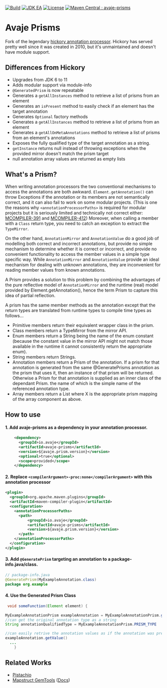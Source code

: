 [![Build](https://github.com/avaje/avaje-prisms/actions/workflows/build.yml/badge.svg)](https://github.com/avaje/avaje-prisms/actions/workflows/build.yml)
[![JDK EA](https://github.com/avaje/avaje-prisms/actions/workflows/jdk-ea.yml/badge.svg)](https://github.com/avaje/avaje-prisms/actions/workflows/jdk-ea.yml)
[![License](https://img.shields.io/badge/License-Apache%202.0-blue.svg)](https://github.com/avaje/avaje-prisms/blob/master/LICENSE)
[![Maven Central : avaje-prisms](https://maven-badges.herokuapp.com/maven-central/io.avaje/avaje-prisms/badge.svg)](https://maven-badges.herokuapp.com/maven-central/io.avaje/avaje-prisms)

# Avaje Prisms

Fork of the legendary [hickory annotation processor](https://javadoc.io/static/com.jolira/hickory/1.0.0/net/java/dev/hickory/prism/package-summary.html). Hickory has served pretty well since it was created in 2010, but it's unmaintained and doesn't have module support. 

## Differences from Hickory

- Upgrades from JDK 6 to 11
- Adds modular support via module-info
- `@GeneratedPrism` is now repeatable
- Generates a `getAllInstances` method to retrieve a list of prisms from an element
- Generates an `isPresent` method to easily check if an element has the target annotation
- Generates `Optional` factory methods  
- Generates a `getAllInstances` method to retrieve a list of prisms from an element
- Generates a `getAllOnMetaAnnotations` method to retrieve a list of prisms from an element's annotations
- Exposes the fully qualified type of the target annotation as a string.
- `getInstance` returns null instead of throwing exceptions when the provided mirror doesn't match the prism target
- null annotation array values are returned as empty lists

## What's a Prism?

When writing annotation processors the two conventional mechanisms to access the annotations are both awkward. `Element.getAnnotation()` can throw Exceptions if the annotation or its members are not semantically correct, and it can also fail to work on some modular projects. (This is one the reasons why `<annotationProcessorPaths>` is required for modular projects but it is seriously limited and technically not correct either: [MCOMPILER-391](https://issues.apache.org/jira/browse/MCOMPILER-391) and [MCOMPILER-412](https://issues.apache.org/jira/browse/MCOMPILER-412)) Moreover, when calling a member with a `Class` return type, you need to catch an exception to extract the `TypeMirror`.

On the other hand, `AnnotationMirror` and `AnnotationValue` do a good job of modelling both correct and incorrect annotations, but provide no simple mechanism to determine whether it is correct or incorrect, and provide no convenient functionality to access the member values in a simple type specific way. While `AnnotationMirror` and `AnnotationValue` provide an ideal mechanism for dealing with unknown annotations, they are inconvenient for reading member values from known annotations.

A Prism provides a solution to this problem by combining the advantages of the pure reflective model of `AnnotationMirror` and the runtime (real) model provided by Element.getAnnotation(), hence the term Prism to capture this idea of partial reflection.

A prism has the same member methods as the annotation except that the return types are translated from runtime types to compile time types as follows...

- Primitive members return their equivalent wrapper class in the prism.
- Class members return a TypeMirror from the mirror API.
- Enum members return a String being the name of the enum constant (because the constant value in the mirror API might not match those available in the runtime it cannot consistently return the appropriate enum).
- String members return Strings.
- Annotation members return a Prism of the annotation. If a prism for that annotation is generated from the same @GeneratePrisms annotation as the prism that uses it, then an instance of that prism will be returned. Otherwise a Prism for that annotation is supplied as an inner class of the dependant Prism. the name of which is the simple name of the referenced annotation type.
- Array members return a List<X> where X is the appropriate prism mapping of the array component as above.

## How to use

#### 1. Add avaje-prisms as a dependency in your annotation processor.
```xml
    <dependency>
      <groupId>io.avaje</groupId>
      <artifactId>avaje-prisms</artifactId>
      <version>${avaje.prism.version}</version>
      <optional>true</optional>
      <scope>provided</scope>
    </dependency>
```

#### 2. Replace `<compilerArgument>-proc:none</compilerArgument>` with this annotation processor

```xml
<plugin>
  <groupId>org.apache.maven.plugins</groupId>
  <artifactId>maven-compiler-plugin</artifactId>
  <configuration> 
    <annotationProcessorPaths>
      <path>
          <groupId>io.avaje</groupId>
          <artifactId>avaje-prisms</artifactId>
          <version>${avaje.prism.version}</version>
      </path>
    </annotationProcessorPaths>
  </configuration>
</plugin>
```

#### 3. Add `@GeneratePrism` targeting an annotation to a package-info.java/class.

```java
// package-info.java
@GeneratePrism(MyExampleAnnotation.class)
package org.example
```

#### 4. Use the Generated Prism Class

```java
 void someFunction(Element element) {
    
MyExampleAnnotationPrism exampleAnnotation = MyExampleAnnotationPrism.getInstanceOn(element);
//can get the original annotation type as a string
String annotationQualifiedType = MyExampleAnnotationPrism.PRISM_TYPE

//can easily retrive the annotation values as if the annotation was present on the classpath.
exampleAnnotation.getValue()
  ...
    }
```

## Related Works
- [Pistachio](https://github.com/jstachio/pistachio)
- [Mapstruct GemTools](https://github.com/mapstruct/tools-gem) ([Docs](https://mapstruct.org/news/2020-02-03-announcing-gem-tools/))
